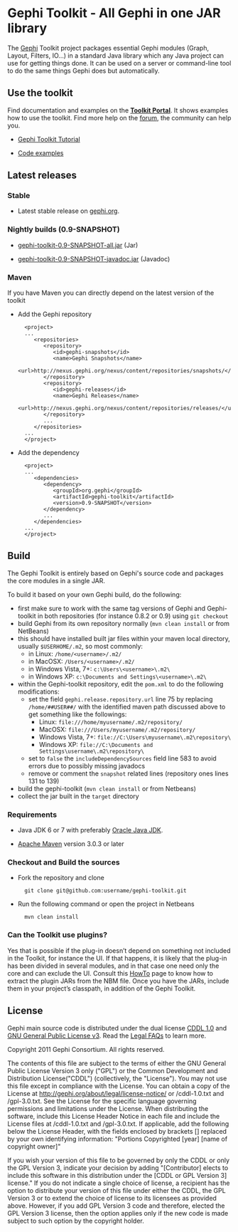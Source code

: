 # Gephi Toolkit - All Gephi in one JAR library

The [Gephi](http://gephi.org) Toolkit project packages essential Gephi modules (Graph, Layout, Filters, IO…) in a standard Java library which any Java project can use for getting things done. It can be used on a server or command-line tool to do the same things Gephi does but automatically.

## Use the toolkit

Find documentation and examples on the [**Toolkit Portal**](http://wiki.gephi.org/index.php/Toolkit_portal). It shows examples how to use the toolkit. Find more help on the [forum](http://gephi.org/plugins), the community can help you.

- [Gephi Toolkit Tutorial](http://www.slideshare.net/gephi/gephi-toolkit-tutorialtoolkit)

- [Code examples](https://wiki.gephi.org/index.php/Toolkit_portal)

## Latest releases

### Stable

- Latest stable release on [gephi.org](http://gephi.org/toolkit).

### Nightly builds (0.9-SNAPSHOT)

- [gephi-toolkit-0.9-SNAPSHOT-all.jar](http://nexus.gephi.org/nexus/service/local/artifact/maven/content?r=snapshots&g=org.gephi&a=gephi-toolkit&v=0.9-SNAPSHOT&c=all) (Jar)

- [gephi-toolkit-0.9-SNAPSHOT-javadoc.jar](http://nexus.gephi.org/nexus/service/local/artifact/maven/redirect?r=snapshots&g=org.gephi&a=gephi-toolkit&v=0.9-SNAPSHOT&c=javadoc) (Javadoc)

### Maven

If you have Maven you can directly depend on the latest version of the toolkit

- Add the Gephi repository

        <project>
        ...
           <repositories>
              <repository>
                 <id>gephi-snapshots</id>
                 <name>Gephi Snapshots</name>
                 <url>http://nexus.gephi.org/nexus/content/repositories/snapshots/</url>
              </repository>
              <repository>
                 <id>gephi-releases</id>
                 <name>Gephi Releases</name>
                 <url>http://nexus.gephi.org/nexus/content/repositories/releases/</url>
              </repository>
              ...
           </repositories>
        ...
        </project>

- Add the dependency

        <project>
        ...
           <dependencies>
              <dependency>
                 <groupId>org.gephi</groupId>
                 <artifactId>gephi-toolkit</artifactId>
                 <version>0.9-SNAPSHOT</version>
              </dependency>
              ...
           </dependencies>
        ...
        </project>

## Build

The Gephi Toolkit is entirely based on Gephi's source code and packages the core modules in a single JAR.

To build it based on your own Gephi build, do the following:
- first make sure to work with the same tag versions of Gephi and Gephi-toolkit in both repositories (for instance 0.8.2 or 0.9) using `git checkout`
- build Gephi from its own repository normally (`mvn clean install` or from NetBeans)
- this should have installed built jar files within your maven local directory, usually `$USERHOME/.m2`, so most commonly:
  * in Linux: `/home/<username>/.m2/`
  * in MacOSX: `/Users/<username>/.m2/`
  * in Windows Vista, 7+: ```c:\Users\<username>\.m2\```
  * in Windows XP: ```c:\Documents and Settings\<username>\.m2\```
- within the Gephi-toolkit repository, edit the ```pom.xml``` to do the following modifications:
  * set the field `gephi.release.repository.url` line 75 by replacing ```/home/##USER##/``` with the identified maven path discussed above to get something like the followings:
    + Linux: ```file:///home/myusername/.m2/repository/```
    + MacOSX: ```file:///Users/myusername/.m2/repository/```
    + Windows Vista, 7+: ```file://C:\Users\myusername\.m2\repository\```
    + Windows XP: ```file://C:\Documents and Settings\username\.m2\repository\```
  * set to `false` the `includeDependencySources` field line 583 to avoid errors due to possibly missing javadocs
  * remove or comment the `snapshot` related lines (repository ones lines 131 to 139)
- build the gephi-toolkit (`mvn clean install` or from Netbeans)
- collect the jar built in the `target` directory


### Requirements

- Java JDK 6 or 7 with preferably [Oracle Java JDK](http://java.com/en/).

- [Apache Maven](http://maven.apache.org/) version 3.0.3 or later

### Checkout and Build the sources

- Fork the repository and clone

        git clone git@github.com:username/gephi-toolkit.git

- Run the following command or open the project in Netbeans

        mvn clean install

### Can the Toolkit use plugins?

Yes that is possible if the plug-in doesn’t depend on something not included in the Toolkit, for instance the UI. If that happens, it is likely that the plug-in has been divided in several modules, and in that case one need only the core and can exclude the UI.
Consult this [HowTo](http://wiki.gephi.org/index.php/How_to_use_Gephi_plug-ins_with_the_Gephi_Toolkit) page to know how to extract the plugin JARs from the NBM file. Once you have the JARs, include them in your project’s classpath, in addition of the Gephi Toolkit.

## License

Gephi main source code is distributed under the dual license [CDDL 1.0](http://www.opensource.org/licenses/CDDL-1.0) and [GNU General Public License v3](http://www.gnu.org/licenses/gpl.html). Read the [Legal FAQs](https://gephi.org/about/legal/faq/)  to learn more.

Copyright 2011 Gephi Consortium. All rights reserved.

The contents of this file are subject to the terms of either the GNU
General Public License Version 3 only ("GPL") or the Common
Development and Distribution License("CDDL") (collectively, the
"License"). You may not use this file except in compliance with the
License. You can obtain a copy of the License at
http://gephi.org/about/legal/license-notice/
or /cddl-1.0.txt and /gpl-3.0.txt. See the License for the
specific language governing permissions and limitations under the
License.  When distributing the software, include this License Header
Notice in each file and include the License files at
/cddl-1.0.txt and /gpl-3.0.txt. If applicable, add the following below the
License Header, with the fields enclosed by brackets [] replaced by
your own identifying information:
"Portions Copyrighted [year] [name of copyright owner]"

If you wish your version of this file to be governed by only the CDDL
or only the GPL Version 3, indicate your decision by adding
"[Contributor] elects to include this software in this distribution
under the [CDDL or GPL Version 3] license." If you do not indicate a
single choice of license, a recipient has the option to distribute
your version of this file under either the CDDL, the GPL Version 3 or
to extend the choice of license to its licensees as provided above.
However, if you add GPL Version 3 code and therefore, elected the GPL
Version 3 license, then the option applies only if the new code is
made subject to such option by the copyright holder.
